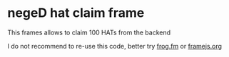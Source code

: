 # negeD hat claim frame

This frames allows to claim 100 HATs from the backend

I do not recommend to re-use this code, better try [frog.fm](https://frog.fm/) or [framejs.org](https://framesjs.org/)
